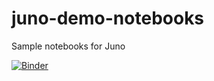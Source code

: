 # juno-demo-notebooks
Sample notebooks for Juno

[![Binder](https://mybinder.org/badge.svg)](https://mybinder.org/v2/gh/navoshta/juno-demo-notebooks/master?filepath=Juno-Intro-Matplotlib.ipynb)

